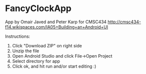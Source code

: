 FancyClockApp
=============

App by Omair Javed and Peter Karp for CMSC434
http://cmsc434-f14.wikispaces.com/IA05+Building+an+Android+UI

Instructions:
1. Click "Download ZIP" on right side
2. Unzip the file
3. Open Android Studio and click File->Open Project
4. Select directory for app
5. Click ok, and hit run and/or start editing :)
